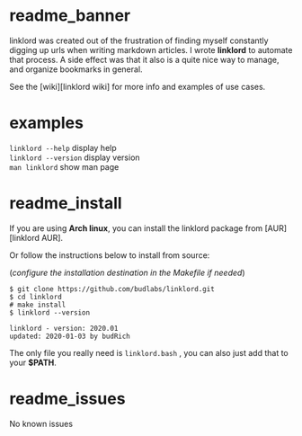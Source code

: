 # readme_banner

linklord was created out of the frustration of finding myself constantly digging up urls when writing markdown articles. I wrote **linklord** to automate that process. A side effect was that it also is a quite nice way to manage, and organize bookmarks in general.  

See the [wiki][linklord wiki] for more info and examples of use cases.  

# examples

`linklord --help` display help  
`linklord --version` display version  
`man linklord` show man page    

# readme_install

If you are using **Arch linux**, you can install the linklord package from [AUR][linklord AUR].  

Or follow the instructions below to install from source:  

(*configure the installation destination in the Makefile if needed*)

``` text
$ git clone https://github.com/budlabs/linklord.git
$ cd linklord
# make install
$ linklord --version

linklord - version: 2020.01
updated: 2020-01-03 by budRich
```

The only file you really need is `linklord.bash` , you can also just add that to your **$PATH**.

# readme_issues

No known issues


